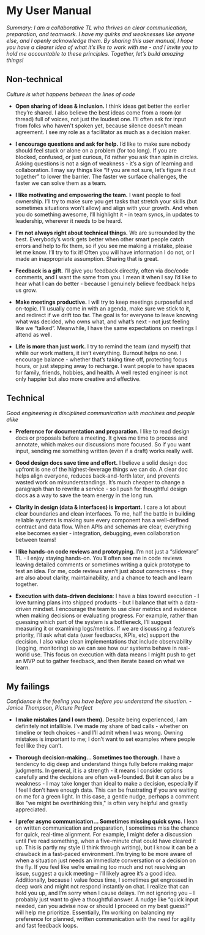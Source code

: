 # My User Manual

*Summary: I am a collaborative TL who thrives on clear communication, preparation, and teamwork. I have my quirks and weaknesses like anyone else, and I openly acknowledge them. By sharing this user manual, I hope you have a clearer idea of what it’s like to work with me - and I invite you to hold me accountable to these principles. Together, let’s build amazing things!*

## Non-technical

*Culture is what happens between the lines of code*

- **Open sharing of ideas & inclusion.** I think ideas get better the earlier they’re shared. I also believe the best ideas come from a room (or thread) full of voices, not just the loudest one. I’ll often ask for input from folks who haven't spoken yet, because silence doesn’t mean agreement. I see my role as a facilitator as much as a decision maker.

- **I encourage questions and ask for help.** I’d like to make sure nobody should feel stuck or alone on a problem (for too long). If you are blocked, confused, or just curious, I’d rather you ask than spin in circles. Asking questions is not a sign of weakness - it’s a sign of learning and collaboration. I may say things like “If you are not sure, let’s figure it out together” to lower the barrier. The faster we surface challenges, the faster we can solve them as a team.

- **I like motivating and empowering the team.** I want people to feel ownership. I’ll try to make sure you get tasks that stretch your skills (but sometimes situations won’t allow) and align with your growth. And when you do something awesome, I’ll highlight it - in team syncs, in updates to leadership, wherever it needs to be heard.

- **I’m not always right about technical things.** We are surrounded by the best. Everybody’s work gets better when other smart people catch errors and help to fix them, so if you see me making a mistake, please let me know. I’ll try to fix it! Often you will have information I do not, or I made an inappropriate assumption. Sharing that is great.

- **Feedback is a gift.** I’ll give you feedback directly, often via doc/code comments, and I want the same from you. I mean it when I say I’d like to hear what I can do better - because I genuinely believe feedback helps us grow.

- **Make meetings productive.** I will try to keep meetings purposeful and on-topic. I’ll usually come in with an agenda, make sure we stick to it, and redirect if we drift too far. The goal is for everyone to leave knowing what was decided, who owns what, and what’s next - not just feeling like we “talked”. Meanwhile, I have the same expectations on meetings I attend as well. 

- **Life is more than just work.** I try to remind the team (and myself) that while our work matters, it isn’t everything. Burnout helps no one. I encourage balance - whether that’s taking time off, protecting focus hours, or just stepping away to recharge. I want people to have spaces for family, friends, hobbies, and health. A well rested engineer is not only happier but also more creative and effective.

## Technical

*Good engineering is disciplined communication with machines and people alike*

- **Preference for documentation and preparation.** I like to read design docs or proposals before a meeting. It gives me time to process and annotate, which makes our discussions more focused. So if you want input, sending me something written (even if a draft) works really well.

- **Good design docs save time and effort.** I believe a solid design doc upfront is one of the highest-leverage things we can do. A clear doc helps align everyone, reduces back-and-forth later, and prevents wasted work on misunderstandings. It’s much cheaper to change a paragraph than to rewrite a service - so I push for thoughtful design docs as a way to save the team energy in the long run.

- **Clarity in design (data & interfaces) is important.** I care a lot about clear boundaries and clean interfaces. To me, half the battle in building reliable systems is making sure every component has a well-defined contract and data flow. When APIs and schemas are clear, everything else becomes easier - integration, debugging, even collaboration between teams!

- **I like hands-on code reviews and prototyping.** I’m not just a “slideware” TL - I enjoy staying hands-on. You’ll often see me in code reviews leaving detailed comments or sometimes writing a quick prototype to test an idea. For me, code reviews aren’t just about correctness - they are also about clarity, maintainability, and a chance to teach and learn together.

- **Execution with data-driven decisions**: I have a bias toward execution - I love turning plans into shipped products - but I balance that with a data-driven mindset. I encourage the team to use clear metrics and evidence when making decisions or evaluating progress. For example, rather than guessing which part of the system is a bottleneck, I’ll suggest measuring it or examining logs/metrics. If we are discussing a feature’s priority, I’ll ask what data (user feedbacks, KPIs, etc) support the decision. I also value clean implementations that include observability (logging, monitoring) so we can see how our systems behave in real-world use. This focus on execution with data means I might push to get an MVP out to gather feedback, and then iterate based on what we learn.

## My failings

*Confidence is the feeling you have before you understand the situation. - Janice Thompson, Picture Perfect*

- **I make mistakes (and I own them).** Despite being experienced, I am definitely not infallible. I’ve made my share of bad calls - whether on timeline or tech choices - and I’ll admit when I was wrong. Owning mistakes is important to me; I don’t want to set examples where people feel like they can’t.

- **Thorough decision-making… Sometimes too thorough.** I have a tendency to dig deep and understand things fully before making major judgments. In general, it is a strength - it means I consider options carefully and the decisions are often well-founded. But it can also be a weakness - I may take longer than ideal to make a decision, especially if I feel I don’t have enough data. This can be frustrating if you are waiting on me for a green light. In this case, a gentle nudge, perhaps a comment like "we might be overthinking this," is often very helpful and greatly appreciated.

- **I prefer async communication… Sometimes missing quick sync.** I lean on written communication and preparation, I sometimes miss the chance for quick, real-time alignment. For example, I might defer a discussion until I’ve read something, when a five-minute chat could have cleared it up. This is partly my style (I think through writing), but I know it can be a drawback in a fast-paced environment. I’m trying to be more aware of when a situation just needs an immediate conversation or a decision on the fly. If you feel like we’re emailing too much and not resolving an issue, suggest a quick meeting – I’ll likely agree it’s a good idea. Additionally, because I value focus time, I sometimes get engrossed in deep work and might not respond instantly on chat. I realize that can hold you up, and I’m sorry when I cause delays. I’m not ignoring you – I probably just want to give a thoughtful answer. A nudge like “quick input needed, can you advise now or should I proceed on my best guess?” will help me prioritize. Essentially, I’m working on balancing my preference for planned, written communication with the need for agility and fast feedback loops. 


